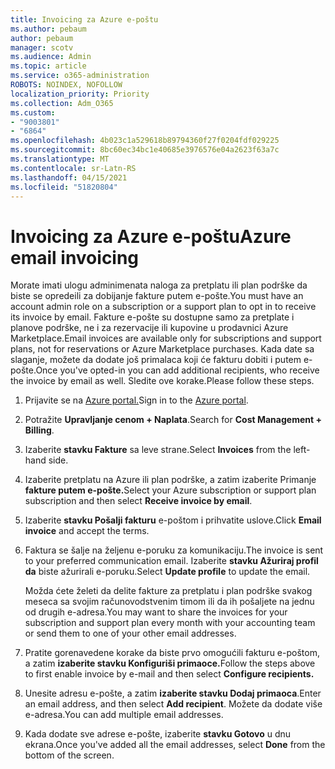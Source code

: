 ```yaml
---
title: Invoicing za Azure e-poštu
ms.author: pebaum
author: pebaum
manager: scotv
ms.audience: Admin
ms.topic: article
ms.service: o365-administration
ROBOTS: NOINDEX, NOFOLLOW
localization_priority: Priority
ms.collection: Adm_O365
ms.custom:
- "9003801"
- "6864"
ms.openlocfilehash: 4b023c1a529618b89794360f27f0204fdf029225
ms.sourcegitcommit: 8bc60ec34bc1e40685e3976576e04a2623f63a7c
ms.translationtype: MT
ms.contentlocale: sr-Latn-RS
ms.lasthandoff: 04/15/2021
ms.locfileid: "51820804"
---
```

# <a name="azure-email-invoicing"></a><span data-ttu-id="aa3b5-102">Invoicing za Azure e-poštu</span><span class="sxs-lookup"><span data-stu-id="aa3b5-102">Azure email invoicing</span></span>

<span data-ttu-id="aa3b5-103">Morate imati ulogu adminimenata naloga za pretplatu ili plan podrške da biste se opredeili za dobijanje fakture putem e-pošte.</span><span class="sxs-lookup"><span data-stu-id="aa3b5-103">You must have an account admin role on a subscription or a support plan to opt in to receive its invoice by email.</span></span> <span data-ttu-id="aa3b5-104">Fakture e-pošte su dostupne samo za pretplate i planove podrške, ne i za rezervacije ili kupovine u prodavnici Azure Marketplace.</span><span class="sxs-lookup"><span data-stu-id="aa3b5-104">Email invoices are available only for subscriptions and support plans, not for reservations or Azure Marketplace purchases.</span></span> <span data-ttu-id="aa3b5-105">Kada date sa slaganje, možete da dodate još primalaca koji će fakturu dobiti i putem e-pošte.</span><span class="sxs-lookup"><span data-stu-id="aa3b5-105">Once you've opted-in you can add additional recipients, who receive the invoice by email as well.</span></span> <span data-ttu-id="aa3b5-106">Sledite ove korake.</span><span class="sxs-lookup"><span data-stu-id="aa3b5-106">Please follow these steps.</span></span>

1. <span data-ttu-id="aa3b5-107">Prijavite se na [Azure portal.](https://portal.azure.com/)</span><span class="sxs-lookup"><span data-stu-id="aa3b5-107">Sign in to the [Azure portal](https://portal.azure.com/).</span></span>
2. <span data-ttu-id="aa3b5-108">Potražite **Upravljanje cenom + Naplata**.</span><span class="sxs-lookup"><span data-stu-id="aa3b5-108">Search for **Cost Management + Billing**.</span></span>
3. <span data-ttu-id="aa3b5-109">Izaberite **stavku Fakture** sa leve strane.</span><span class="sxs-lookup"><span data-stu-id="aa3b5-109">Select **Invoices** from the left-hand side.</span></span>
4. <span data-ttu-id="aa3b5-110">Izaberite pretplatu na Azure ili plan podrške, a zatim izaberite Primanje **fakture putem e-pošte.**</span><span class="sxs-lookup"><span data-stu-id="aa3b5-110">Select your Azure subscription or support plan subscription and then select **Receive invoice by email**.</span></span>
5. <span data-ttu-id="aa3b5-111">Izaberite **stavku Pošalji fakturu** e-poštom i prihvatite uslove.</span><span class="sxs-lookup"><span data-stu-id="aa3b5-111">Click **Email invoice** and accept the terms.</span></span>
6. <span data-ttu-id="aa3b5-112">Faktura se šalje na željenu e-poruku za komunikaciju.</span><span class="sxs-lookup"><span data-stu-id="aa3b5-112">The invoice is sent to your preferred communication email.</span></span> <span data-ttu-id="aa3b5-113">Izaberite **stavku Ažuriraj profil da** biste ažurirali e-poruku.</span><span class="sxs-lookup"><span data-stu-id="aa3b5-113">Select **Update profile** to update the email.</span></span>  

    <span data-ttu-id="aa3b5-114">Možda ćete želeti da delite fakture za pretplatu i plan podrške svakog meseca sa svojim računovodstvenim timom ili da ih pošaljete na jednu od drugih e-adresa.</span><span class="sxs-lookup"><span data-stu-id="aa3b5-114">You may want to share the invoices for your subscription and support plan every month with your accounting team or send them to one of your other email addresses.</span></span>  

7. <span data-ttu-id="aa3b5-115">Pratite gorenavedene korake da biste prvo omogućili fakturu e-poštom, a zatim  **izaberite stavku Konfiguriši primaoce.**</span><span class="sxs-lookup"><span data-stu-id="aa3b5-115">Follow the steps above to first enable invoice by e-mail and then select  **Configure recipients.**</span></span>
8. <span data-ttu-id="aa3b5-116">Unesite adresu e-pošte, a zatim **izaberite stavku Dodaj primaoca**.</span><span class="sxs-lookup"><span data-stu-id="aa3b5-116">Enter an email address, and then select **Add recipient**.</span></span> <span data-ttu-id="aa3b5-117">Možete da dodate više e-adresa.</span><span class="sxs-lookup"><span data-stu-id="aa3b5-117">You can add multiple email addresses.</span></span>
9. <span data-ttu-id="aa3b5-118">Kada dodate sve adrese e-pošte, izaberite **stavku Gotovo** u dnu ekrana.</span><span class="sxs-lookup"><span data-stu-id="aa3b5-118">Once you've added all the email addresses, select **Done** from the bottom of the screen.</span></span>
